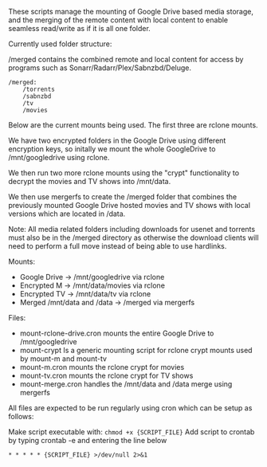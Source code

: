 These scripts manage the mounting of Google Drive based media storage,
and the merging of the remote content with local content to enable seamless read/write as if it is all one folder.

Currently used folder structure:

/merged contains the combined remote and local content for access by programs such as Sonarr/Radarr/Plex/Sabnzbd/Deluge.

```
/merged:
	/torrents
	/sabnzbd
	/tv
	/movies
```

Below are the current mounts being used. The first three are rclone mounts.

We have two encrypted folders in the Google Drive using different encryption keys,
so initally we mount the whole GoogleDrive to /mnt/googledrive using rclone.

We then run two more rclone mounts using the "crypt" functionality to decrypt the movies and TV shows into /mnt/data.

We then use mergerfs to create the /merged folder that combines the previously mounted Google Drive hosted movies and TV shows with local versions which are located in /data.

Note: All media related folders including downloads for usenet and torrents must also be in the /merged directory as otherwise the download clients will need to perform a full move instead of being able to use hardlinks.


Mounts:
* Google Drive ->  /mnt/googledrive via rclone
* Encrypted M ->  /mnt/data/movies via rclone
* Encrypted TV -> /mnt/data/tv via rclone
* Merged /mnt/data and /data -> /merged via mergerfs

Files:
* mount-rclone-drive.cron mounts the entire Google Drive to /mnt/googledrive
* mount-crypt Is a generic mounting script for rclone crypt mounts used by mount-m and mount-tv
* mount-m.cron mounts the rclone crypt for movies
* mount-tv.cron mounts the rclone crypt for TV shows
* mount-merge.cron handles the /mnt/data and /data merge using mergerfs


All files are expected to be run regularly using cron which can be setup as follows:

Make script executable with: `chmod +x {SCRIPT_FILE}`
Add script to crontab by typing crontab -e and entering the line below
```
* * * * * {SCRIPT_FILE} >/dev/null 2>&1
```